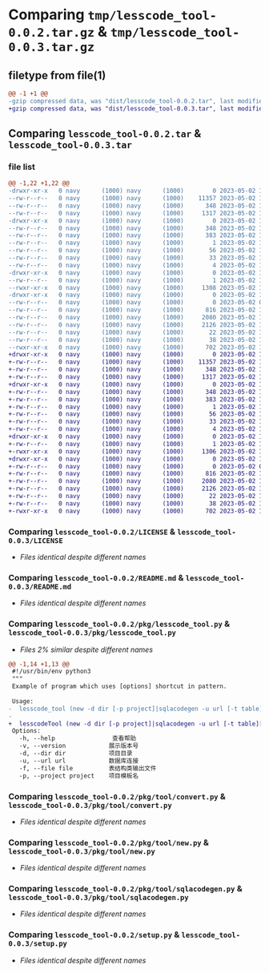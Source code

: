 # Comparing `tmp/lesscode_tool-0.0.2.tar.gz` & `tmp/lesscode_tool-0.0.3.tar.gz`

## filetype from file(1)

```diff
@@ -1 +1 @@
-gzip compressed data, was "dist/lesscode_tool-0.0.2.tar", last modified: Tue May  2 16:29:53 2023, max compression
+gzip compressed data, was "dist/lesscode_tool-0.0.3.tar", last modified: Tue May  2 16:35:28 2023, max compression
```

## Comparing `lesscode_tool-0.0.2.tar` & `lesscode_tool-0.0.3.tar`

### file list

```diff
@@ -1,22 +1,22 @@
-drwxr-xr-x   0 navy      (1000) navy      (1000)        0 2023-05-02 16:29:53.000000 lesscode_tool-0.0.2/
--rw-r--r--   0 navy      (1000) navy      (1000)    11357 2023-05-02 15:26:13.000000 lesscode_tool-0.0.2/LICENSE
--rw-r--r--   0 navy      (1000) navy      (1000)      348 2023-05-02 16:29:53.000000 lesscode_tool-0.0.2/PKG-INFO
--rw-r--r--   0 navy      (1000) navy      (1000)     1317 2023-05-02 15:26:13.000000 lesscode_tool-0.0.2/README.md
-drwxr-xr-x   0 navy      (1000) navy      (1000)        0 2023-05-02 16:29:53.000000 lesscode_tool-0.0.2/lesscode_tool.egg-info/
--rw-r--r--   0 navy      (1000) navy      (1000)      348 2023-05-02 16:29:53.000000 lesscode_tool-0.0.2/lesscode_tool.egg-info/PKG-INFO
--rw-r--r--   0 navy      (1000) navy      (1000)      383 2023-05-02 16:29:53.000000 lesscode_tool-0.0.2/lesscode_tool.egg-info/SOURCES.txt
--rw-r--r--   0 navy      (1000) navy      (1000)        1 2023-05-02 16:29:53.000000 lesscode_tool-0.0.2/lesscode_tool.egg-info/dependency_links.txt
--rw-r--r--   0 navy      (1000) navy      (1000)       56 2023-05-02 16:29:53.000000 lesscode_tool-0.0.2/lesscode_tool.egg-info/entry_points.txt
--rw-r--r--   0 navy      (1000) navy      (1000)       33 2023-05-02 16:29:53.000000 lesscode_tool-0.0.2/lesscode_tool.egg-info/requires.txt
--rw-r--r--   0 navy      (1000) navy      (1000)        4 2023-05-02 16:29:53.000000 lesscode_tool-0.0.2/lesscode_tool.egg-info/top_level.txt
-drwxr-xr-x   0 navy      (1000) navy      (1000)        0 2023-05-02 16:29:53.000000 lesscode_tool-0.0.2/pkg/
--rw-r--r--   0 navy      (1000) navy      (1000)        1 2023-05-02 16:29:46.000000 lesscode_tool-0.0.2/pkg/__init__.py
--rwxr-xr-x   0 navy      (1000) navy      (1000)     1308 2023-05-02 16:29:46.000000 lesscode_tool-0.0.2/pkg/lesscode_tool.py
-drwxr-xr-x   0 navy      (1000) navy      (1000)        0 2023-05-02 16:29:53.000000 lesscode_tool-0.0.2/pkg/tool/
--rw-r--r--   0 navy      (1000) navy      (1000)        0 2023-05-02 09:03:55.000000 lesscode_tool-0.0.2/pkg/tool/__init__.py
--rw-r--r--   0 navy      (1000) navy      (1000)      816 2023-05-02 14:41:37.000000 lesscode_tool-0.0.2/pkg/tool/convert.py
--rw-r--r--   0 navy      (1000) navy      (1000)     2080 2023-05-02 16:12:18.000000 lesscode_tool-0.0.2/pkg/tool/new.py
--rw-r--r--   0 navy      (1000) navy      (1000)     2126 2023-05-02 16:29:46.000000 lesscode_tool-0.0.2/pkg/tool/sqlacodegen.py
--rw-r--r--   0 navy      (1000) navy      (1000)       22 2023-05-02 16:29:46.000000 lesscode_tool-0.0.2/pkg/version.py
--rw-r--r--   0 navy      (1000) navy      (1000)       38 2023-05-02 16:29:53.000000 lesscode_tool-0.0.2/setup.cfg
--rwxr-xr-x   0 navy      (1000) navy      (1000)      702 2023-05-02 15:19:52.000000 lesscode_tool-0.0.2/setup.py
+drwxr-xr-x   0 navy      (1000) navy      (1000)        0 2023-05-02 16:35:28.000000 lesscode_tool-0.0.3/
+-rw-r--r--   0 navy      (1000) navy      (1000)    11357 2023-05-02 15:26:13.000000 lesscode_tool-0.0.3/LICENSE
+-rw-r--r--   0 navy      (1000) navy      (1000)      348 2023-05-02 16:35:28.000000 lesscode_tool-0.0.3/PKG-INFO
+-rw-r--r--   0 navy      (1000) navy      (1000)     1317 2023-05-02 15:26:13.000000 lesscode_tool-0.0.3/README.md
+drwxr-xr-x   0 navy      (1000) navy      (1000)        0 2023-05-02 16:35:28.000000 lesscode_tool-0.0.3/lesscode_tool.egg-info/
+-rw-r--r--   0 navy      (1000) navy      (1000)      348 2023-05-02 16:35:28.000000 lesscode_tool-0.0.3/lesscode_tool.egg-info/PKG-INFO
+-rw-r--r--   0 navy      (1000) navy      (1000)      383 2023-05-02 16:35:28.000000 lesscode_tool-0.0.3/lesscode_tool.egg-info/SOURCES.txt
+-rw-r--r--   0 navy      (1000) navy      (1000)        1 2023-05-02 16:35:28.000000 lesscode_tool-0.0.3/lesscode_tool.egg-info/dependency_links.txt
+-rw-r--r--   0 navy      (1000) navy      (1000)       56 2023-05-02 16:35:28.000000 lesscode_tool-0.0.3/lesscode_tool.egg-info/entry_points.txt
+-rw-r--r--   0 navy      (1000) navy      (1000)       33 2023-05-02 16:35:28.000000 lesscode_tool-0.0.3/lesscode_tool.egg-info/requires.txt
+-rw-r--r--   0 navy      (1000) navy      (1000)        4 2023-05-02 16:35:28.000000 lesscode_tool-0.0.3/lesscode_tool.egg-info/top_level.txt
+drwxr-xr-x   0 navy      (1000) navy      (1000)        0 2023-05-02 16:35:28.000000 lesscode_tool-0.0.3/pkg/
+-rw-r--r--   0 navy      (1000) navy      (1000)        1 2023-05-02 16:29:46.000000 lesscode_tool-0.0.3/pkg/__init__.py
+-rwxr-xr-x   0 navy      (1000) navy      (1000)     1306 2023-05-02 16:35:03.000000 lesscode_tool-0.0.3/pkg/lesscode_tool.py
+drwxr-xr-x   0 navy      (1000) navy      (1000)        0 2023-05-02 16:35:28.000000 lesscode_tool-0.0.3/pkg/tool/
+-rw-r--r--   0 navy      (1000) navy      (1000)        0 2023-05-02 09:03:55.000000 lesscode_tool-0.0.3/pkg/tool/__init__.py
+-rw-r--r--   0 navy      (1000) navy      (1000)      816 2023-05-02 14:41:37.000000 lesscode_tool-0.0.3/pkg/tool/convert.py
+-rw-r--r--   0 navy      (1000) navy      (1000)     2080 2023-05-02 16:12:18.000000 lesscode_tool-0.0.3/pkg/tool/new.py
+-rw-r--r--   0 navy      (1000) navy      (1000)     2126 2023-05-02 16:29:46.000000 lesscode_tool-0.0.3/pkg/tool/sqlacodegen.py
+-rw-r--r--   0 navy      (1000) navy      (1000)       22 2023-05-02 16:35:04.000000 lesscode_tool-0.0.3/pkg/version.py
+-rw-r--r--   0 navy      (1000) navy      (1000)       38 2023-05-02 16:35:28.000000 lesscode_tool-0.0.3/setup.cfg
+-rwxr-xr-x   0 navy      (1000) navy      (1000)      702 2023-05-02 15:19:52.000000 lesscode_tool-0.0.3/setup.py
```

### Comparing `lesscode_tool-0.0.2/LICENSE` & `lesscode_tool-0.0.3/LICENSE`

 * *Files identical despite different names*

### Comparing `lesscode_tool-0.0.2/README.md` & `lesscode_tool-0.0.3/README.md`

 * *Files identical despite different names*

### Comparing `lesscode_tool-0.0.2/pkg/lesscode_tool.py` & `lesscode_tool-0.0.3/pkg/lesscode_tool.py`

 * *Files 2% similar despite different names*

```diff
@@ -1,14 +1,13 @@
 #!/usr/bin/env python3
 """
 Example of program which uses [options] shortcut in pattern.
 
 Usage:
-  lesscode_tool (new -d dir [-p project]|sqlacodegen -u url [-t table][-f file])
-
+  lesscodeTool (new -d dir [-p project]|sqlacodegen -u url [-t table][-f file])
 Options:
   -h, --help                查看帮助
   -v, --version            展示版本号
   -d, --dir dir            项目目录
   -u, --url url            数据库连接
   -f, --file file          表结构类输出文件
   -p, --project project    项目模板名
```

### Comparing `lesscode_tool-0.0.2/pkg/tool/convert.py` & `lesscode_tool-0.0.3/pkg/tool/convert.py`

 * *Files identical despite different names*

### Comparing `lesscode_tool-0.0.2/pkg/tool/new.py` & `lesscode_tool-0.0.3/pkg/tool/new.py`

 * *Files identical despite different names*

### Comparing `lesscode_tool-0.0.2/pkg/tool/sqlacodegen.py` & `lesscode_tool-0.0.3/pkg/tool/sqlacodegen.py`

 * *Files identical despite different names*

### Comparing `lesscode_tool-0.0.2/setup.py` & `lesscode_tool-0.0.3/setup.py`

 * *Files identical despite different names*

